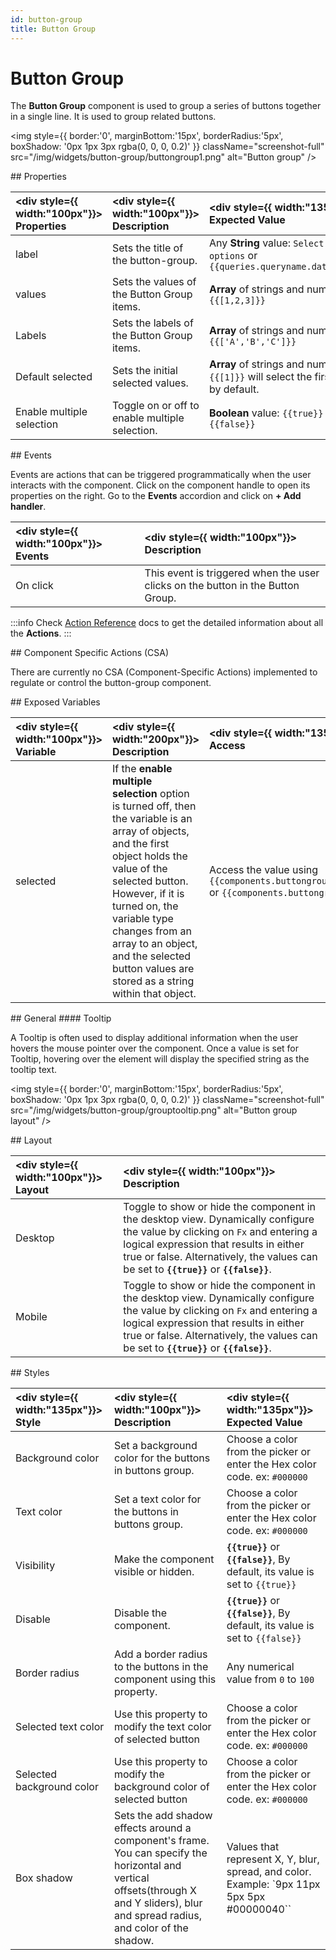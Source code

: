 ```yaml
---
id: button-group
title: Button Group
---
```

# Button Group

The **Button Group** component is used to group a series of buttons together in a single line. It is used to group related buttons.

<div style={{textAlign: 'left'}}>

<img style={{ border:'0', marginBottom:'15px', borderRadius:'5px', boxShadow: '0px 1px 3px rgba(0, 0, 0, 0.2)' }} className="screenshot-full" src="/img/widgets/button-group/buttongroup1.png" alt="Button group" />

</div>

<div>
## Properties

| <div style={{ width:"100px"}}> Properties </div> | <div style={{ width:"100px"}}> Description </div> | <div style={{ width:"135px"}}> Expected Value </div> |
|:----------- |:----------- |:-------------- |
| label | Sets the title of the button-group. | Any **String** value: `Select the options` or `{{queries.queryname.data.text}}` |
| values | Sets the values of the Button Group items. | **Array** of strings and numbers: `{{[1,2,3]}}` |
| Labels | Sets the labels of the Button Group items. | **Array** of strings and numbers: `{{['A','B','C']}}` |
| Default selected | Sets the initial selected values. | **Array** of strings and numbers: `{{[1]}}` will select the first button by default. |
| Enable multiple selection | Toggle on or off to enable multiple selection. | **Boolean** value: `{{true}}` or `{{false}}` |

</div>

<div>
## Events

Events are actions that can be triggered programmatically when the user interacts with the component. Click on the component handle to open its properties on the right. Go to the **Events** accordion and click on **+ Add handler**.

| <div style={{ width:"100px"}}> Events </div> | <div style={{ width:"100px"}}> Description </div> |
|:----------- |:----------- |
| On click | This event is triggered when the user clicks on the button in the Button Group. |

:::info
Check [Action Reference](/docs/category/actions-reference) docs to get the detailed information about all the **Actions**.
:::

</div>

<div>
## Component Specific Actions (CSA)

There are currently no CSA (Component-Specific Actions) implemented to regulate or control the button-group component.

</div>

<div>
## Exposed Variables

| <div style={{ width:"100px"}}> Variable </div> | <div style={{ width:"200px"}}> Description </div>| <div style={{ width:"135px"}}> How To Access </div> |
| :---------- | :---------- | :----------|
| selected | If the **enable multiple selection** option is turned off, then the variable is an array of objects, and the first object holds the value of the selected button. However, if it is turned on, the variable type changes from an array to an object, and the selected button values are stored as a string within that object. | Access the value using `{{components.buttongroup1.selected[0]}}` or `{{components.buttongroup1.selected}}` |

</div>

<div>
## General
#### Tooltip

A Tooltip is often used to display additional information when the user hovers the mouse pointer over the component. Once a value is set for Tooltip, hovering over the element will display the specified string as the tooltip text.

<div style={{textAlign: 'center'}}>

<img style={{ border:'0', marginBottom:'15px', borderRadius:'5px', boxShadow: '0px 1px 3px rgba(0, 0, 0, 0.2)' }} className="screenshot-full" src="/img/widgets/button-group/grouptooltip.png" alt="Button group layout" />

</div>

</div>

<div>
## Layout

| <div style={{ width:"100px"}}> Layout </div> | <div style={{ width:"100px"}}> Description </div> | 
| :----------- | :----------- | 
| Desktop | Toggle to show or hide the component in the desktop view. Dynamically configure the value by clicking on `Fx` and entering a logical expression that results in either true or false. Alternatively, the  values can be set to **`{{true}}`** or **`{{false}}`**.|  
| Mobile | Toggle to show or hide the component in the desktop view. Dynamically configure the value by clicking on `Fx` and entering a logical expression that results in either true or false. Alternatively, the  values can be set to **`{{true}}`** or **`{{false}}`**. | 

</div>

<div>
## Styles

| <div style={{ width:"135px"}}> Style </div> | <div style={{ width:"100px"}}> Description </div> | <div style={{ width:"135px"}}> Expected Value </div> |
| :---------- | :---------- | :-------------- |
| Background color | Set a background color for the buttons in buttons group. | Choose a color from the picker or enter the Hex color code. ex: `#000000` |
| Text color | Set a text color for the buttons in buttons group. | Choose a color from the picker or enter the Hex color code. ex: `#000000` |
| Visibility | Make the component visible or hidden. | **`{{true}}`** or **`{{false}}`**, By default, its value is set to `{{true}}` |
| Disable | Disable the component. | **`{{true}}`** or **`{{false}}`**, By default, its value is set to `{{false}}` |
| Border radius | Add a border radius to the buttons in the component using this property. | Any numerical value from `0` to `100` |
| Selected text color | Use this property to modify the text color of selected button | Choose a color from the picker or enter the Hex color code. ex: `#000000` |
| Selected background color | Use this property to modify the background color of selected button | Choose a color from the picker or enter the Hex color code. ex: `#000000` |
| Box shadow | Sets the add shadow effects around a component's frame. You can specify the horizontal and vertical offsets(through X and Y sliders), blur and spread radius, and color of the shadow. | Values that represent X, Y, blur, spread, and color. Example: `9px 11px 5px 5px #00000040`` |

</div>